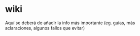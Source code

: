 # wiki
Aquí se deberá de añadir la info más importante (eg. guias, más aclaraciones, algunos fallos que evitar)
